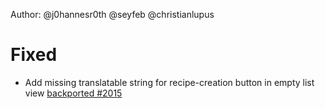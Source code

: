 Author: @j0hannesr0th @seyfeb @christianlupus

# Fixed

- Add missing translatable string for recipe-creation button in empty list view
  [backported #2015](https://github.com/nextcloud/cookbook/pull/2015)
